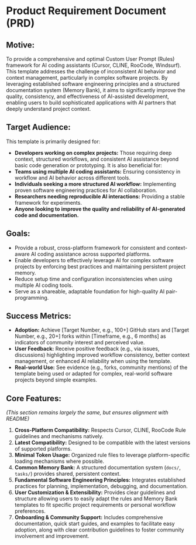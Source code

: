 # Product Requirement Document (PRD)

## Motive:
To provide a comprehensive and optimal Custom User Prompt (Rules) framework for AI coding assistants (Cursor, CLINE, RooCode, Windsurf). This template addresses the challenge of inconsistent AI behavior and context management, particularly in complex software projects. By leveraging established software engineering principles and a structured documentation system (Memory Bank), it aims to significantly improve the quality, consistency, and effectiveness of AI-assisted development, enabling users to build sophisticated applications with AI partners that deeply understand project context.

## Target Audience:
This template is primarily designed for:
*   **Developers working on complex projects:** Those requiring deep context, structured workflows, and consistent AI assistance beyond basic code generation or prototyping.
It is also beneficial for:
*   **Teams using multiple AI coding assistants:** Ensuring consistency in workflow and AI behavior across different tools.
*   **Individuals seeking a more structured AI workflow:** Implementing proven software engineering practices for AI collaboration.
*   **Researchers needing reproducible AI interactions:** Providing a stable framework for experiments.
*   **Anyone looking to improve the quality and reliability of AI-generated code and documentation.**

## Goals:
*   Provide a robust, cross-platform framework for consistent and context-aware AI coding assistance across supported platforms.
*   Enable developers to effectively leverage AI for complex software projects by enforcing best practices and maintaining persistent project memory.
*   Reduce setup time and configuration inconsistencies when using multiple AI coding tools.
*   Serve as a shareable, adaptable foundation for high-quality AI pair-programming.

## Success Metrics:
*   **Adoption:** Achieve [Target Number, e.g., 100+] GitHub stars and [Target Number, e.g., 20+] forks within [Timeframe, e.g., 6 months] as indicators of community interest and perceived value.
*   **User Feedback:** Receive positive feedback (e.g., via issues, discussions) highlighting improved workflow consistency, better context management, or enhanced AI reliability when using the template.
*   **Real-world Use:** See evidence (e.g., forks, community mentions) of the template being used or adapted for complex, real-world software projects beyond simple examples.

## Core Features:
*(This section remains largely the same, but ensures alignment with README)*
1.  **Cross-Platform Compatibility:** Respects Cursor, CLINE, RooCode Rule guidelines and mechanisms natively.
2.  **Latest Compatibility:** Designed to be compatible with the latest versions of supported platforms.
3.  **Minimal Token Usage:** Organized rule files to leverage platform-specific loading mechanisms where possible.
4.  **Common Memory Bank:** A structured documentation system (`docs/`, `tasks/`) provides shared, persistent context.
5.  **Fundamental Software Engineering Principles:** Integrates established practices for planning, implementation, debugging, and documentation.
6.  **User Customization & Extensibility:** Provides clear guidelines and structure allowing users to easily adapt the rules and Memory Bank templates to fit specific project requirements or personal workflow preferences.
7.  **Onboarding & Community Support:** Includes comprehensive documentation, quick start guides, and examples to facilitate easy adoption, along with clear contribution guidelines to foster community involvement and improvement.
